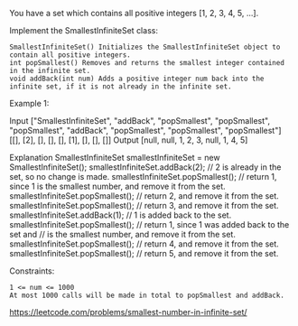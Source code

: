 You have a set which contains all positive integers [1, 2, 3, 4, 5, ...].

Implement the SmallestInfiniteSet class:

    SmallestInfiniteSet() Initializes the SmallestInfiniteSet object to contain all positive integers.
    int popSmallest() Removes and returns the smallest integer contained in the infinite set.
    void addBack(int num) Adds a positive integer num back into the infinite set, if it is not already in the infinite set.

 

Example 1:

Input
["SmallestInfiniteSet", "addBack", "popSmallest", "popSmallest", "popSmallest", "addBack", "popSmallest", "popSmallest", "popSmallest"]
[[], [2], [], [], [], [1], [], [], []]
Output
[null, null, 1, 2, 3, null, 1, 4, 5]

Explanation
SmallestInfiniteSet smallestInfiniteSet = new SmallestInfiniteSet();
smallestInfiniteSet.addBack(2);    // 2 is already in the set, so no change is made.
smallestInfiniteSet.popSmallest(); // return 1, since 1 is the smallest number, and remove it from the set.
smallestInfiniteSet.popSmallest(); // return 2, and remove it from the set.
smallestInfiniteSet.popSmallest(); // return 3, and remove it from the set.
smallestInfiniteSet.addBack(1);    // 1 is added back to the set.
smallestInfiniteSet.popSmallest(); // return 1, since 1 was added back to the set and
                                   // is the smallest number, and remove it from the set.
smallestInfiniteSet.popSmallest(); // return 4, and remove it from the set.
smallestInfiniteSet.popSmallest(); // return 5, and remove it from the set.

 

Constraints:

    1 <= num <= 1000
    At most 1000 calls will be made in total to popSmallest and addBack.

https://leetcode.com/problems/smallest-number-in-infinite-set/